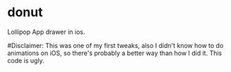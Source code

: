 # donut
Lollipop App drawer in ios.
 

#Disclaimer:
This was one of my first tweaks, also I didn't know how to do animations on iOS, so there's probably a better way than how I did it. This code is ugly.
